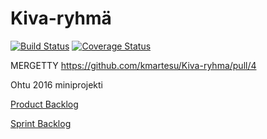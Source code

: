 # Kiva-ryhmä
[![Build Status](https://travis-ci.org/kmartesu/Kiva-ryhma.svg?branch=master)](https://travis-ci.org/kmartesu/Kiva-ryhma)
[![Coverage Status](https://coveralls.io/repos/github/kmartesu/Kiva-ryhma/badge.svg?branch=master)](https://coveralls.io/github/kmartesu/Kiva-ryhma?branch=master)

MERGETTY https://github.com/kmartesu/Kiva-ryhma/pull/4

Ohtu 2016 miniprojekti

[Product Backlog](https://docs.google.com/spreadsheets/d/17cuWSJdrXupCiSLn5XclZlMT1ibx3-jwUHZeIaH46WQ/edit#gid=0)

[Sprint Backlog](https://docs.google.com/spreadsheets/d/17cuWSJdrXupCiSLn5XclZlMT1ibx3-jwUHZeIaH46WQ/edit#gid=2105563452)
